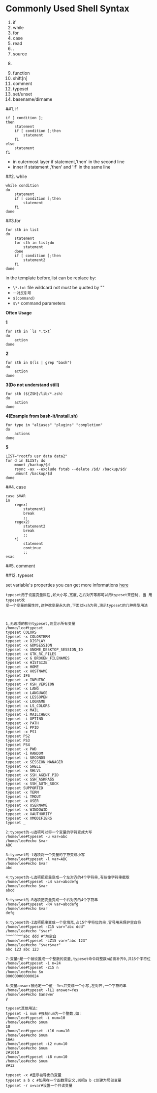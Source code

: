 # Commonly Used Shell Syntax

1. if
2. while
3. for
4. case
5. read
6. .
7. source
8. >
9. function
10. shift[n] 
11. comment
12. typeset
13. set/unset
14. basename/dirname

##1. if 

```
if [ condition ];
then
	statement
	if [ condition ];then
		statement
	fi
else
	statement
fi
```

* in outermost layer if statement,'then' in the second line
* inner if statement ,'then' and 'if' in the same line

##2. while

```
while condition
do
	statement
	if [ condition ];then
		statement
	fi
done
```

##3.for

```
for sth in list
do
	statement
	for sth in list;do
		statement
	done
	if [ condition ];then
		statement2
	fi
done
```
in the template before,list can be replace by:
* `\*.txt` file wildcard not must be quoted by ""
* `一对反引号`
* `$(command)`
* `$\*` command parameters

**Often Usage**

**1**
```
for sth in `ls *.txt`
do
	action
done
```

**2**
```
for sth in $(ls | grep "bash")
do
	action
done
```

**3(Do not understand still)**
```
for sth (${ZSH}/lib/*.zsh)
do
	action
done
```

**4(Example from bash-it/install.sh)**
```
for type in "aliases" "plugins" "completion"
do
	actions
done
```

**5**
```
LIST="rootfs usr data data2" 
for d in $LIST; do 
	mount /backup/$d 
	rsync -ax --exclude fstab --delete /$d/ /backup/$d/ 
	umount /backup/$d 
done
```

##4. case

```
case $VAR
in
	regex)
		statement1
		break
		;;
	regex2)
		statement2
		break
		;;
	*)
		statement
		continue
		;;
esac
```

##5. comment


##12. typeset

set variable's properties
you can get more informations [here](http://bbs.chinaunix.net/thread-529722-1-1.html)

```
typeset用于设置变量属性,如大小写,宽度,左右对齐等都可以用typeset来控制, 当 用typeset改
变一个变量的属性时,这种改变是永久的,下面以ksh为例,演示typeset的几种典型用法



1,无选项的执行typeset,则显示所有变量
/home/lee#typeset
typeset COLORS
typeset -x COLORTERM
typeset -x DISPLAY
typeset -x GDMSESSION
typeset -x GNOME_DESKTOP_SESSION_ID
typeset -x GTK_RC_FILES
typeset -x G_BROKEN_FILENAMES
typeset -x HISTSIZE
typeset -x HOME
typeset -x HOSTNAME
typeset IFS
typeset -x INPUTRC
typeset -r KSH_VERSION
typeset -x LANG
typeset -x LANGUAGE
typeset -x LESSOPEN
typeset -x LOGNAME
typeset -x LS_COLORS
typeset -x MAIL
typeset -i MAILCHECK
typeset -i OPTIND
typeset -x PATH
typeset -i PPID
typeset -x PS1
typeset PS2
typeset PS3
typeset PS4
typeset -x PWD
typeset -i RANDOM
typeset -i SECONDS
typeset -x SESSION_MANAGER
typeset -x SHELL
typeset -x SHLVL
typeset -x SSH_AGENT_PID
typeset -x SSH_ASKPASS
typeset -x SSH_AUTH_SOCK
typeset SUPPORTED
typeset -x TERM
typeset -i TMOUT
typeset -x USER
typeset -x USERNAME
typeset -x WINDOWID
typeset -x XAUTHORITY
typeset -x XMODIFIERS
typeset _

2:typeset的-u选项可以将一个变量的字符变成大写
/home/lee#typeset -u var=abc
/home/lee#echo $var
ABC

3:typeset的-l选项将一个变量的字符变成小写
/home/lee#typeset -l var=ABC
/home/lee#echo $var
abc

4:typeset的-L选项把变量变成一个左对齐的4个字符串,有些像字符串截取 
/home/lee#typeset -L4 var=abcdefg
/home/lee#echo $var
abcd

5:typeset的-R选项把变量变成一个右对齐的4个字符串
/home/lee#typeset -R4 var=abcdefg
/home/lee#echo $var
defg

6:typeset的-Z选项把串变成一个空填充,占15个字符位的串,冒号用来保护空白符
/home/lee#typeset -Z15 var="abc ddd"
/home/lee#echo "$var"
^^^^^^^^abc ddd #^为空白
/home/lee#typeset -LZ15 var="abc 123"
/home/lee#echo "$var$var"
abc 123 abc 123

7:变量n是一个被设置成一个整数的变量,typeset命令将整数n前面补齐0,共15个字符位
/home/lee#typeset -i n=24
/home/lee#typeset -Z15 n
/home/lee#echo $n
000000000000024

8:变量answer被给定一个值--Yes并变成一个小写,左对齐,一个字符的串
/home/lee#typeset -lL1 answer=Yes
/home/lee#echo $answer
y

typeset其他用法:
typeset -i num #强制num为一个整数,如:
/home/lee#typeset -i num=10
/home/lee#echo $num
10
/home/lee#typeset -i16 num=10
/home/lee#echo $num
16#a
/home/lee#typeset -i2 num=10
/home/lee#echo $num
2#1010
/home/lee#typeset -i8 num=10
/home/lee#echo $num
8#12

typeset -x #显示被导出的变量
typeset a b c #如果在一个函数里定义,则把a b c创建为局部变量
typeset -r x=var#设置一个只读变量
```



